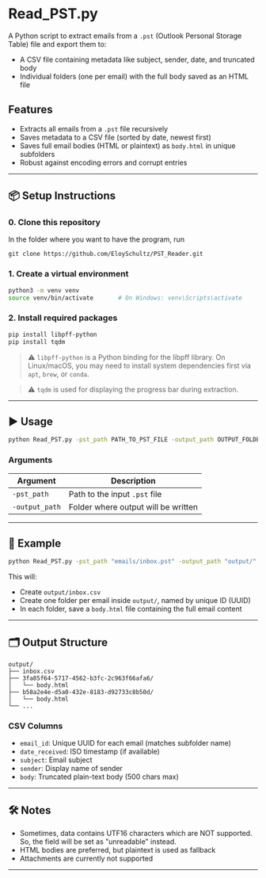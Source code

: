 # Read_PST.py

A Python script to extract emails from a `.pst` (Outlook Personal Storage Table) file and export them to:

- A CSV file containing metadata like subject, sender, date, and truncated body
- Individual folders (one per email) with the full body saved as an HTML file

## Features

- Extracts all emails from a `.pst` file recursively
- Saves metadata to a CSV file (sorted by date, newest first)
- Saves full email bodies (HTML or plaintext) as `body.html` in unique subfolders
- Robust against encoding errors and corrupt entries

---

## 📦 Setup Instructions


### 0. Clone this repository
In the folder where you want to have the program, run
```
git clone https://github.com/EloySchultz/PST_Reader.git
```

### 1. Create a virtual environment

```bash
python3 -m venv venv
source venv/bin/activate       # On Windows: venv\Scripts\activate
```

### 2. Install required packages

```bash
pip install libpff-python
pip install tqdm
```

> ⚠️ `libpff-python` is a Python binding for the libpff library. On Linux/macOS, you may need to install system dependencies first via `apt`, `brew`, or `conda`.

> ⚠️ `tqdm` is used for displaying the progress bar during extraction.

---

## ▶️ Usage

```bash
python Read_PST.py -pst_path PATH_TO_PST_FILE -output_path OUTPUT_FOLDER
```

### Arguments

| Argument        | Description                                     |
|-----------------|-------------------------------------------------|
| `-pst_path`     | Path to the input `.pst` file                   |
| `-output_path`  | Folder where output will be written             |

---

## 🧾 Example

```bash
python Read_PST.py -pst_path "emails/inbox.pst" -output_path "output/"
```

This will:
- Create `output/inbox.csv`
- Create one folder per email inside `output/`, named by unique ID (UUID)
- In each folder, save a `body.html` file containing the full email content

---

## 🗂️ Output Structure

```
output/
├── inbox.csv
├── 3fa85f64-5717-4562-b3fc-2c963f66afa6/
│   └── body.html
├── b58a2e4e-d5a0-432e-8183-d92733c8b50d/
│   └── body.html
└── ...
```

### CSV Columns

- `email_id`: Unique UUID for each email (matches subfolder name)
- `date_received`: ISO timestamp (if available)
- `subject`: Email subject
- `sender`: Display name of sender
- `body`: Truncated plain-text body (500 chars max)

---

## 🛠 Notes

- Sometimes, data contains UTF16 characters which are NOT supported. So, the field will be set as "unreadable" instead.
- HTML bodies are preferred, but plaintext is used as fallback
- Attachments are currently not supported
---
